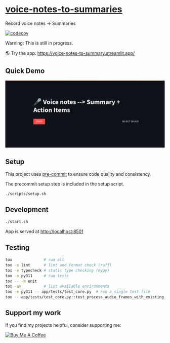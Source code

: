 # [voice-notes-to-summaries](https://github.com/devvienxyz/voice-to-insights)

Record voice notes -> Summaries

[![codecov](https://codecov.io/gh/devvienxyz/voice-to-insights/branch/main/graph/badge.svg)](https://codecov.io/gh/devvienxyz/voice-to-insights)

Warning: This is still in progress.

🌎 Try the app: https://voice-notes-to-summary.streamlit.app/

## Quick Demo

[![Watch the demo](assets/demo.png)](/assets/voice-notes-summary-demo.webm)

## Setup

This project uses [pre-commit](https://pre-commit.com/) to ensure code quality and consistency.

The precommit setup step is included in the setup script.

```bash
./scripts/setup.sh
```

## Development

```bash
./start.sh
```

App is served at <http://localhost:8501>

## Testing

```bash
tox              # run all
tox -e lint      # lint and format check (ruff)
tox -e typecheck # static type checking (mypy)
tox -e py311     # run tests
tox -- -m unit
tox -av          # list available environments
tox -e py311 -- app/tests/test_core.py  # run a single test file
tox -- app/tests/test_core.py::test_process_audio_frames_with_existing_buffer  # run a single test
```

## Support my work

If you find my projects helpful, consider supporting me:

<a href="https://www.buymeacoffee.com/devvienxyz" target="_blank">
  <img src="https://cdn.buymeacoffee.com/buttons/v2/default-yellow.png" alt="Buy Me A Coffee" width="200" />
</a>
